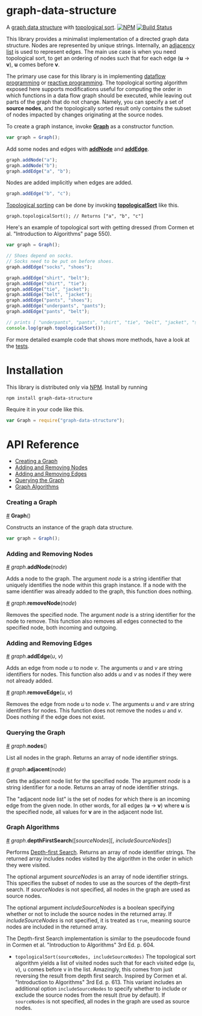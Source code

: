 # graph-data-structure 

A [graph data structure](https://en.wikipedia.org/wiki/Graph_(abstract_data_type)) with [topological sort](https://en.wikipedia.org/wiki/Topological_sorting). [![NPM](https://nodei.co/npm/graph-data-structure.png?mini=true)](https://nodei.co/npm/graph-data-structure/) [![Build Status](https://travis-ci.org/datavis-tech/graph-data-structure.svg?branch=master)](https://travis-ci.org/curran/graph-data-structure) 

This library provides a minimalist implementation of a directed graph data structure. Nodes are represented by unique strings. Internally, an [adjacency list](https://en.wikipedia.org/wiki/Adjacency_list) is used to represent edges. The main use case is when you need topological sort, to get an ordering of nodes such that for each edge (**u** -> **v**), **u** comes before **v**.

The primary use case for this library is in implementing [dataflow programming](https://en.wikipedia.org/wiki/Dataflow_programming) or [reactive programming](https://en.wikipedia.org/wiki/Reactive_programming). The topological sorting algorithm exposed here supports modifications useful for computing the order in which functions in a data flow graph should be executed, while leaving out parts of the graph that do not change. Namely, you can specify a set of **source nodes**, and the topologically sorted result only contains the subset of nodes impacted by changes originating at the source nodes.

To create a graph instance, invoke **[Graph](#graph)** as a constructor function.

```javascript
var graph = Graph();
```

Add some nodes and edges with **[addNode](add-node)** and **[addEdge](#add-edge)**.

```javascript
graph.addNode("a");
graph.addNode("b");
graph.addEdge("a", "b");
```

Nodes are added implicitly when edges are added.

```javascript
graph.addEdge("b", "c");
```

[Topological sorting](https://en.wikipedia.org/wiki/Topological_sorting) can be done by invoking **[topologicalSort](#topological-sort)** like this.

```
graph.topologicalSort(); // Returns ["a", "b", "c"]
```

Here's an example of topological sort with getting dressed (from Cormen et al. "Introduction to Algorithms" page 550).

```javascript
var graph = Graph();

// Shoes depend on socks.
// Socks need to be put on before shoes.
graph.addEdge("socks", "shoes");

graph.addEdge("shirt", "belt");
graph.addEdge("shirt", "tie");
graph.addEdge("tie", "jacket");
graph.addEdge("belt", "jacket");
graph.addEdge("pants", "shoes");
graph.addEdge("underpants", "pants");
graph.addEdge("pants", "belt");

// prints [ "underpants", "pants", "shirt", "tie", "belt", "jacket", "socks", "shoes" ]
console.log(graph.topologicalSort());
```

For more detailed example code that shows more methods, have a look at the [tests](https://github.com/datavis-tech/graph-data-structure/blob/master/test.js).

# Installation

This library is distributed only via [NPM](npmjs.com). Install by running

`npm install graph-data-structure`

Require it in your code like this.

```javascript
var Graph = require("graph-data-structure");
```

# API Reference

* [Creating a Graph](#creating-a-graph)
* [Adding and Removing Nodes](#adding-and-removing-nodes)
* [Adding and Removing Edges](##adding-and-removing-edges)
* [Querying the Graph](#querying-the-graph)
* [Graph Algorithms](#graph-algorithms)

### Creating a Graph

<a name="graph" href="#graph">#</a> <b>Graph</b>()

Constructs an instance of the graph data structure.

```javascript
var graph = Graph();
```

### Adding and Removing Nodes

<a name="add-node" href="#add-node">#</a> <i>graph</i>.<b>addNode</b>(<i>node</i>)

Adds a node to the graph. The argument *node* is a string identifier that uniquely identifies the node within this graph instance. If a node with the same identifier was already added to the graph, this function does nothing.

<a name="remove-node" href="#remove-node">#</a> <i>graph</i>.<b>removeNode</b>(<i>node</i>)

Removes the specified node. The argument *node* is a string identifier for the node to remove. This function also removes all edges connected to the specified node, both incoming and outgoing.

### Adding and Removing Edges

<a name="add-edge" href="#add-edge">#</a> <i>graph</i>.<b>addEdge</b>(<i>u</i>, <i>v</i>)

Adds an edge from node *u* to node *v*. The arguments *u* and *v* are string identifiers for nodes. This function also adds *u* and *v* as nodes if they were not already added.

<a name="remove-edge" href="#remove-edge">#</a> <i>graph</i>.<b>removeEdge</b>(<i>u</i>, <i>v</i>)

Removes the edge from node *u* to node *v*. The arguments *u* and *v* are string identifiers for nodes. This function does not remove the nodes *u* and *v*. Does nothing if the edge does not exist.

### Querying the Graph

<a name="nodes" href="#nodes">#</a> <i>graph</i>.<b>nodes</b>()

List all nodes in the graph. Returns an array of node identifier strings.

<a name="adjacent" href="#adjacent">#</a> <i>graph</i>.<b>adjacent</b>(<i>node</i>)

Gets the adjacent node list for the specified node. The argument *node* is a string identifier for a node. Returns an array of node identifier strings.

The "adjacent node list" is the set of nodes for which there is an incoming edge from the given node. In other words, for all edges (**u** -> **v**) where **u** is the specified node, all values for **v** are in the adjacent node list. 

### Graph Algorithms

<a name="dfs" href="#dfs">#</a> <i>graph</i>.<b>depthFirstSearch</b>([<i>sourceNodes</i>][, <i>includeSourceNodes</i>])

Performs [Depth-first Search](https://en.wikipedia.org/wiki/Depth-first_search). Returns an array of node identifier strings. The returned array includes nodes visited by the algorithm in the order in which they were visited.

The optional argument *sourceNodes* is an array of node identifier strings. This specifies the subset of nodes to use as the sources of the depth-first search. If *sourceNodes* is not specified, all nodes in the graph are used as source nodes.

The optional argument *includeSourceNodes* is a boolean specifying whether or not to include the source nodes in the returned array. If *includeSourceNodes* is not specified, it is treated as `true`, meaning source nodes are included in the returned array.

The Depth-first Search implementation is similar to the pseudocode found in Cormen et al. "Introduction to Algorithms" 3rd Ed. p. 604.

* `topologicalSort(sourceNodes, includeSourceNodes)` The topological sort algorithm yields a list of visited nodes such that for each visited edge (u, v), u comes before v in the list. Amazingly, this comes from just reversing the result from depth first search. Inspired by Cormen et al. "Introduction to Algorithms" 3rd Ed. p. 613. This variant includes an additional option `includeSourceNodes` to specify whether to include or exclude the source nodes from the result (true by default). If `sourceNodes` is not specified, all nodes in the graph are used as source nodes.
